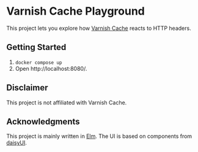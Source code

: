 # Varnish Cache Playground

This project lets you explore how [Varnish Cache](https://varnish-cache.org/) reacts to HTTP headers.

## Getting Started

1. `docker compose up`
2. Open http://localhost:8080/.

## Disclaimer

This project is not affiliated with Varnish Cache.

## Acknowledgments

This project is mainly written in [Elm](https://elm-lang.org/). The UI is based on components from [daisyUI](https://daisyui.com/).

